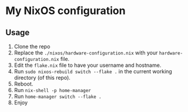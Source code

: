 # My NixOS configuration

## Usage

1. Clone the repo
2. Replace the `./nixos/hardware-configuration.nix` with your `hardware-configuration.nix` file.
3. Edit the `flake.nix` file to have your username and hostname.
4. Run `sudo nixos-rebuild switch --flake .` in the current working directory (of this repo).
5. Reboot.
6. Run `nix-shell -p home-manager`
7. Run `home-manager switch --flake .`
8. Enjoy
